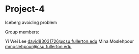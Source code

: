 # Project-4
Iceberg avoiding problem

Group members:

Yi Wei Lee david83031726@csu.fullerton.edu
Mina Moslehpour mmoslehpour@csu.fullerton.edu
